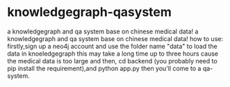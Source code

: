 # knowledgegraph-qasystem
a knowledgegraph and qa system base on chinese medical data!
a knowledgegraph and qa system base on chinese medical data!
how to use:
firstly,sign up a neo4j account and use the folder name "data" to load the data in knoeledgegraph
this may take a long time up to three hours cause the medical data is too large
and then, cd backend (you probably need to pip install the requirement),and python app.py
then you'll come to a qa-system.
